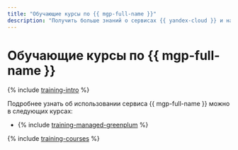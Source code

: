 ```yaml
---
title: "Обучающие курсы по {{ mgp-full-name }}"
description: "Получить больше знаний о сервисах {{ yandex-cloud }} и научиться использовать их для решения конкретных практических задач можно с помощью обучающих онлайн-курсов. Эти курсы разработаны архитекторами {{ yandex-cloud }}, бесплатны и позволяют глубже изучить нужные вам темы в удобном для вас темпе."
---
```


# Обучающие курсы по {{ mgp-full-name }}

{% include [training-intro](../_includes/training/training-intro.md) %}

Подробнее узнать об использовании сервиса {{ mgp-full-name }} можно в следующих курсах:
* {% include [training-managed-greenplum](../_includes/training/training-mgp.md) %}

{% include [training-courses](../_includes/training/training-courses.md) %}
